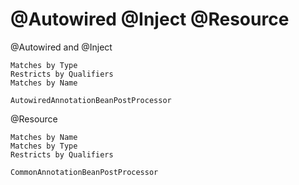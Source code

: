 # @Autowired @Inject @Resource

@Autowired and @Inject

    Matches by Type
    Restricts by Qualifiers
    Matches by Name

    AutowiredAnnotationBeanPostProcessor

@Resource

    Matches by Name
    Matches by Type
    Restricts by Qualifiers

    CommonAnnotationBeanPostProcessor
